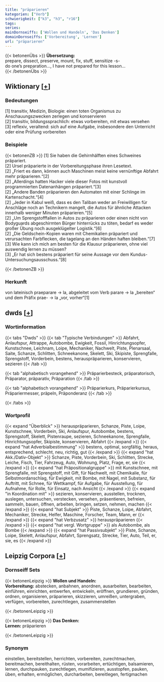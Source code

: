 ```yaml
---
title: "präparieren"
kategorien: ["Verb"]
schwierigkeit: ["k3", "h3", "r16"]
tags:
series:
mainDornseiffs: ['Wollen und Handeln', 'Das Denken']
domainDornseiffs: ['Vorbereitung', 'Lernen']
url: "präparieren"
---
```


{{< betonenÜbs >}}
**Übersetzung:**  
prepare, dissect, preserve, mount, fix, stuff, sensitize -s-  
do one’s preparation..., I have not prepared for this lesson...  
{{< /betonenÜbs >}}

## Wiktionary [[+](https://de.wiktionary.org/wiki/präparieren)]

### Bedeutungen
[1] transitiv, Medizin, Biologie: einen toten Organismus zu Anschauungszwecken zerlegen und konservieren  
[2] transitiv, bildungssprachlich: etwas vorbereiten, mit etwas versehen  
[3] reflexiv, veraltend: sich auf eine Aufgabe, insbesondere den Unterricht oder eine Prüfung vorbereiten  

### Beispiele
{{< betonenZB >}}
[1] Sie haben die Gehirnhälften eines Schweines präpariert.  
[2] Ursel präparierte in der Vorbereitungsphase ihren Lesetext.  
[2] „Friert es dann, können auch Maschinen meist keine vernünftige Abfahrt mehr präparieren.“[2]  
[2] „Allerdings hatten Hacker viele dieser Fotos mit kunstvoll programmierten Datenanhängen präpariert.“[3]  
[2] „Andere Banden präparieren den Automaten mit einer Schlinge im Kartenschacht.“[4]  
[2] „Jeder in Kabul weiß, dass es den Taliban weder an Freiwilligen für Anschläge noch an Technikern mangelt, die Autos für ähnliche Attacken innerhalb weniger Minuten präparieren.“[5]  
[2] „Um Sprengstofffallen in Autos zu präparieren oder einen nicht von Bodyguards abgeschirmten Bürger hinterrücks zu töten, bedarf es weder großer Übung noch ausgeklügelter Logistik.“[6]  
[2] „Die Geldschein-Kopien waren mit Chemikalien präpariert und verursachten Farbflecken, die tagelang an den Händen haften bleiben.“[7]  
[3] Wie kann ich mich am besten für die Klausur präparieren, ohne viel auswendig lernen zu müssen?  
[3] „Er hat sich bestens präpariert für seine Aussage vor dem Kundus-Untersuchungsausschuss.“[8]  

{{< /betonenZB >}}
### Herkunft
von lateinisch praeparare → la, abgeleitet vom Verb parare → la „bereiten“ und dem Präfix prae- → la „vor, vorher“[1]  



## dwds [[+](https://www.dwds.de/wb/präparieren)]

### Wortinformation
{{< tabs "Dwds" >}}
{{< tab "Typische Verbindungen" >}}
Abfahrt, Anlaufspur, Attrappe, Autobombe, Ewigkeit, Fossil, Hinrichtungsopfer, Kunstschnee, Leichnam, Loipe, Mechaniker, Nachwelt, Piste, Plenarsaal, Saite, Schanze, Schlitten, Schneekanone, Skelett, Ski, Skipiste, Sprengfalle, Sprengstoff, Vorderbein, bestens, herauspräparieren, konservieren, sezieren
{{< /tab >}}

{{< tab "alphabetisch vorangehend" >}}
Präparierbesteck, präparatorisch, Präparator, präparativ, Präparation
{{< /tab >}}

{{< tab "alphabetisch vorangehend" >}}
Präparierkurs, Präparierkursus, Präpariermesser, präpeln, Präponderanz
{{< /tab >}}

{{< /tabs >}}

### Wortprofil
{{< expand "Überblick" >}} herauspräparieren, Schanze, Piste, Loipe, Kunstschnee, Vorderbein, Ski, Anlaufspur, Autobombe, bestens, Sprengstoff, Skelett, Pistenraupe, sezieren, Schneekanone, Sprengfalle, Hinrichtungsopfer, Skipiste, konservieren, Abfahrt {{< /expand >}}
{{< expand "hat Adverbialbestimmung" >}} bestens, optimal, sorgfältig, heraus, entsprechend, schlecht, neu, richtig, gut {{< /expand >}}
{{< expand "hat Akk./Dativ-Objekt" >}} Schanze, Piste, Vorderbein, Ski, Schlitten, Strecke, Leiche, Fisch, Tier, Fahrzeug, Auto, Wohnung, Platz, Frage, er, sie {{< /expand >}}
{{< expand "hat Präpositionalgruppe" >}} mit Kunstschnee, mit Sprengfalle, mit Sprengstoff, mit Gift, für Nachwelt, mit Chemikalie, für Selbstmordanschlag, für Ewigkeit, mit Bombe, mit Nagel, mit Substanz, für Auftritt, mit Schnee, für Wettkampf, für Aufgabe, für Ausstellung, für Aufnahme, für Rolle, für Einsatz, nach Ansicht {{< /expand >}}
{{< expand "in Koordination mit" >}} sezieren, konservieren, ausstellen, trocknen, auslegen, untersuchen, verstecken, versehen, präsentieren, befreien, sammeln, bauen, öffnen, arbeiten, bringen, setzen, nehmen, machen {{< /expand >}}
{{< expand "hat Subjekt" >}} Piste, Schanze, Loipe, Abfahrt, Mechaniker, Strecke, Helfer, Maschine, Forscher, Team, Mann, er {{< /expand >}}
{{< expand "hat Verbzusatz" >}} herauspräparieren {{< /expand >}}
{{< expand "hat vergl. Wortgruppe" >}} als Autobombe, als Bombe {{< /expand >}}
{{< expand "hat Passivsubjekt" >}} Piste, Schanze, Loipe, Skelett, Anlaufspur, Abfahrt, Sprengsatz, Strecke, Tier, Auto, Teil, er, sie, es {{< /expand >}}

## Leipzig Corpora [[+](https://corpora.uni-leipzig.de/en/res?word=präparieren&corpusId=deu_newscrawl-public_2018)]

### Dornseiff Sets
{{< betonenLeipzig >}}
**Wollen und Handeln:**  
**Vorbereitung:** abstecken, anbahnen, anordnen, ausarbeiten, bearbeiten, einführen, einrichten, entwerfen, entwickeln, eröffnen, grundieren, gründen, ordnen, organisieren, präparieren, skizzieren, umreißen, untergraben, verfügen, vorbereiten, zurechtlegen, zusammenstellen  

{{< /betonenLeipzig >}}


{{< betonenLeipzig >}}
**Das Denken:**  
**Lernen:** präparieren  

{{< /betonenLeipzig >}}

### Synonym
einstellen, bereitstellen, herrichten, vorbereiten, zurechtmachen, bereitmachen, bereithalten, rüsten, vorarbeiten, ertüchtigen, balsamieren, lernen, durchpauken, zurechtlegen, mumifizieren, ausstopfen, pauken, üben, erhalten, ermöglichen, durcharbeiten, bereitlegen, fertigmachen

